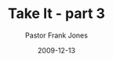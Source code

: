 ---
lunr: "true"
title: "Take It - part 3"
author: "Pastor Frank Jones"
postDate: "12-13-2009"
date: 2009-12-13
category: "sermons"
slug: "2009/12/TakeIt-part3"
icon: microphone
audioLink: "TakeIt-part3"
tags: [take it]
mp3: "TakeIt-part3/12132009.mp3"
ogg: "TakeIt-part3/12132009.ogg"
linkurl: "https://archive.org/download/TakeIt-part3/TakeIt-part3_files.xml"
ipath: "https://archive.org/download/TakeIt-part3/12132009.mp3"
layout: sermon.html
---